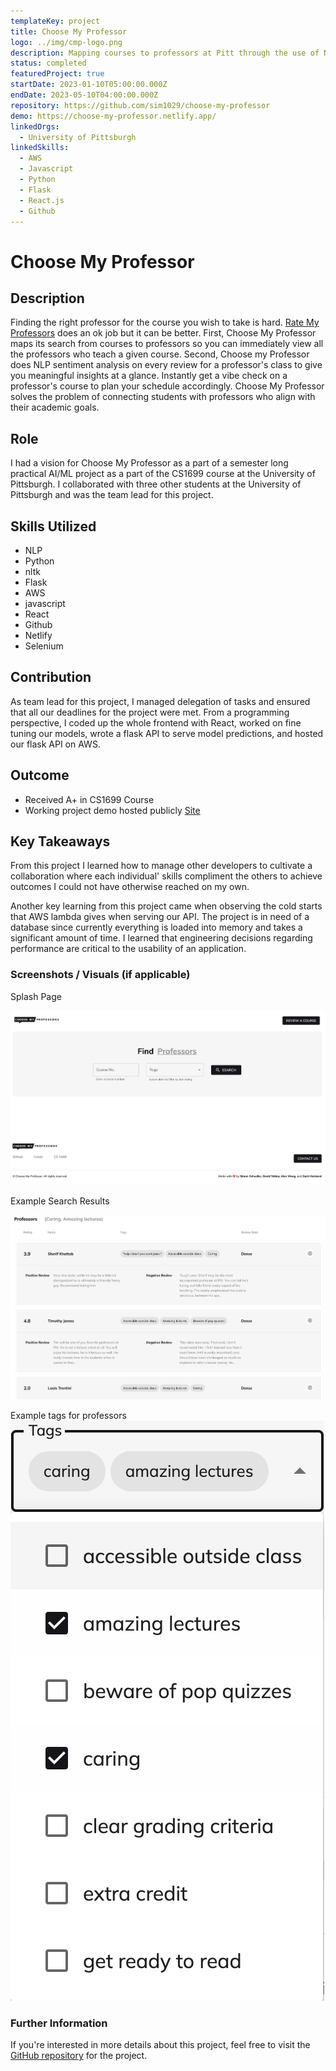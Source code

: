 ```yaml
---
templateKey: project
title: Choose My Professor
logo: ../img/cmp-logo.png
description: Mapping courses to professors at Pitt through the use of NLP transformer models
status: completed
featuredProject: true
startDate: 2023-01-10T05:00:00.000Z
endDate: 2023-05-10T04:00:00.000Z
repository: https://github.com/sim1029/choose-my-professor
demo: https://choose-my-professor.netlify.app/
linkedOrgs:
  - University of Pittsburgh
linkedSkills:
  - AWS
  - Javascript
  - Python
  - Flask
  - React.js
  - Github
---
```

# Choose My Professor

## **Description**

F﻿inding the right professor for the course you wish to take is hard. [Rate My Professors](https://www.ratemyprofessors.com/) does an ok job but it can be better. First, Choose My Professor maps its search from courses to professors so you can immediately view all the professors who teach a given course. Second, Choose my Professor does NLP sentiment analysis on every review for a professor's class to give you meaningful insights at a glance. Instantly get a vibe check on a professor's course to plan your schedule accordingly. Choose My Professor solves the problem of connecting students with professors who align with their academic goals.

## **Role**

I had a vision for Choose My Professor as a part of a semester long practical AI/ML project as a part of the CS1699 course at the University of Pittsburgh. I collaborated with three other students at the University of Pittsburgh and was the team lead for this project.

## **Skills Utilized**

- NLP
- Python
- nltk
- Flask
- AWS
- javascript
- React
- Github
- Netlify
- Selenium

## **Contribution**

As team lead for this project, I managed delegation of tasks and ensured that all our deadlines for the project were met. From a programming perspective, I coded up the whole frontend with React, worked on fine tuning our models, wrote a flask API to serve model predictions, and hosted our flask API on AWS.

## **Outcome**

- Received A+ in CS1699 Course
- Working project demo hosted publicly [Site](https://choose-my-professor.netlify.app/)

## **Key Takeaways**

F﻿rom this project I learned how to manage other developers to cultivate a collaboration where each individual' skills compliment the others to achieve outcomes I could not have otherwise reached on my own.

A﻿nother key learning from this project came when observing the cold starts that AWS lambda gives when serving our API. The project is in need of a database since currently everything is loaded into memory and takes a significant amount of time. I learned that engineering decisions regarding performance are critical to the usability of an application.

### Screenshots / Visuals (if applicable)

Splash Page

![CMP Splash](cmp-splash-ss.png "Splash Screen")

Example Search Results

![CMP Results](cmp-results-ss.png "Search Results")

Example tags for professors
![CMP Tags](cmp-tags-ss.png "Search Tags")

### Further Information

If you're interested in more details about this project, feel free to visit the [GitHub repository](https://github.com/sim1029/choose-my-professor) for the project.